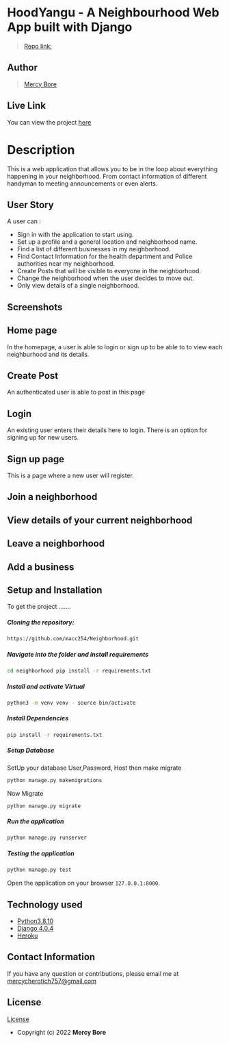 # HoodYangu - A Neighbourhood Web App built with Django
>[Repo link: ](https://github.com/macc254/Neighborhood.git)
## Author 

>[Mercy Bore](https://github.com/macc254)  
##  Live Link  
You can view the project [here](https://mercy-neighbourhood.herokuapp.com/)
  
  
# Description  

This is a web application that allows you to be in the loop about everything happening in your neighborhood. From contact information of different handyman to meeting announcements or even alerts.
## User Story  
A user can :

- Sign in with the application to start using.
- Set up a profile  and a general location and neighborhood name.
- Find a list of different businesses in my neighborhood.
- Find Contact Information for the health department and Police authorities   near my neighborhood.
- Create Posts that will be visible to everyone in the neighborhood.
- Change the neighborhood when the user  decides to move out.
- Only view details of a single neighborhood. 


## Screenshots 
## Home page
 In the homepage, a user is able to login or sign up to be able to to view each neighburhood and its details.

 
## Create  Post
An authenticated user is able to post  in this page 

## Login
An existing user enters their details here to login. There is an option for signing up for new users.

## Sign up page
This is a page where a new user will register.
 
## Join a neighborhood

## View details of your current neighborhood

## Leave a neighborhood

## Add a business
## Setup and Installation  
To get the project .......  
  
##### Cloning the repository:  
 ```bash 
 https://github.com/macc254/Neighborhood.git
```
##### Navigate into the folder and install requirements  
 ```bash 
cd neighborhood pip install -r requirements.txt 
```
##### Install and activate Virtual  
 ```bash 
 python3 -m venv venv - source bin/activate  
```  
##### Install Dependencies  
 ```bash 
 pip install -r requirements.txt 
```  
 ##### Setup Database  
  SetUp your database User,Password, Host then make migrate  
 ```bash 
python manage.py makemigrations 
 ``` 
 Now Migrate  
 ```bash 
 python manage.py migrate 
```
##### Run the application  
 ```bash 
 python manage.py runserver 
``` 
##### Testing the application  
 ```bash 
 python manage.py test 
```
Open the application on your browser `127.0.0.1:8000`.  
  

 
## Technology used  
  
* [Python3.8.10](https://www.python.org/)  
* [Django 4.0.4](https://docs.djangoproject.com/en/2.2/)  
* [Heroku](https://heroku.com)    
## Contact Information   
If you have any question or contributions, please email me at [mercycherotich757@gmail.com](mailto:mercycherotich757@gmail.com)
  
## License 
[License](https://github.com/macc254/Neighborhood/blob/master/License)  
* Copyright (c) 2022 **Mercy Bore**
